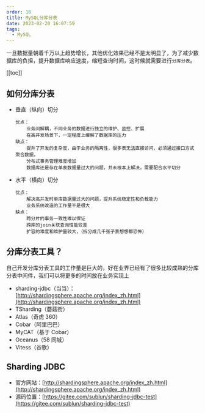 ```yaml
---
order: 18
title: MySQL分库分表
date: 2023-02-20 16:07:59
tags: 
  - MySQL
---
```


一旦数据量朝着千万以上趋势增长，其他优化效果已经不是太明显了，为了减少数据库的负担，提升数据库响应速度，缩短查询时间，这时候就需要进行`分库分表`。

<!-- more -->
[[toc]]

## 如何分库分表

- 垂直（纵向）切分

  ```
  优点：
      业务间解耦，不同业务的数据进行独立的维护、监控、扩展
      在高并发场景下，一定程度上缓解了数据库的压力
  缺点：
      提升了开发的复杂度，由于业务的隔离性，很多表无法直接访问，必须通过接口方式聚合数据，
      分布式事务管理难度增加
      数据库还是存在单表数据量过大的问题，并未根本上解决，需要配合水平切分
  ```

- 水平（横向）切分

  ```
  优点：
      解决高并发时单库数据量过大的问题，提升系统稳定性和负载能力
      业务系统改造的工作量不是很大
  缺点：
      跨分片的事务一致性难以保证
      跨库的join关联查询性能较差
      扩容的难度和维护量较大，（拆分成几千张子表想想都恐怖）
  ```

## 分库分表工具？

自己开发分库分表工具的工作量是巨大的，好在业界已经有了很多比较成熟的分库分表中间件，我们可以将更多的时间放在业务实现上

- sharding-jdbc（当当）：[http://shardingsphere.apache.org/index_zh.html](http://shardingsphere.apache.org/index_zh.html)
- TSharding（蘑菇街）
- Atlas（奇虎 360）
- Cobar（阿里巴巴）
- MyCAT（基于 Cobar）
- Oceanus（58 同城）
- Vitess（谷歌）

## Sharding JDBC

- 官方网站：[http://shardingsphere.apache.org/index_zh.html](http://shardingsphere.apache.org/index_zh.html)
- 源码位置：[https://gitee.com/sublun/sharding-jdbc-test](https://gitee.com/sublun/sharding-jdbc-test)

